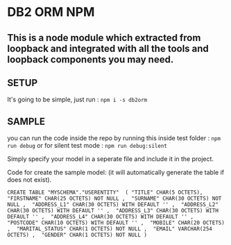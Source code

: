 # DB2 ORM NPM
This is a node module which extracted from loopback and integrated with all the tools and loopback components you may need.
---
## SETUP
It's going to be simple, just run :
`npm i -s db2orm`

## SAMPLE
you can run the code inside the repo by running this inside test folder : `npm run debug`
or for silent test mode : `npm run debug:silent`

Simply specify your model in a seperate file and include it in the project.

Code for create the sample model: (it will automatically generate the table if does not exist).

` CREATE TABLE "MYSCHEMA"."USERENTITY"  (
 "TITLE" CHAR(5 OCTETS), 
 "FIRSTNAME" CHAR(25 OCTETS) NOT NULL , 
 "SURNAME" CHAR(30 OCTETS) NOT NULL , 
 "ADDRESS_L1" CHAR(30 OCTETS) WITH DEFAULT '' , 
 "ADDRESS_L2" CHAR(30 OCTETS) WITH DEFAULT '' , 
 "ADDRESS_L3" CHAR(30 OCTETS) WITH DEFAULT '' , 
 "ADDRESS_L4" CHAR(30 OCTETS) WITH DEFAULT '' , 
 "POSTCODE" CHAR(10 OCTETS) WITH DEFAULT '' , 
 "MOBILE" CHAR(20 OCTETS) , 
 "MARITAL_STATUS" CHAR(1 OCTETS) NOT NULL , 
 "EMAIL" VARCHAR(254 OCTETS) , 
 "GENDER" CHAR(1 OCTETS) NOT NULL ) `
